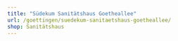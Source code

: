 ```yaml
---
title: "Südekum Sanitätshaus Goetheallee"
url: /goettingen/suedekum-sanitaetshaus-goetheallee/
shop: Sanitätshaus
---
```

